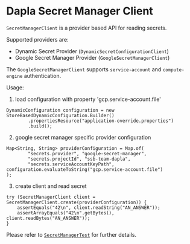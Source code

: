# Dapla Secret Manager Client

`SecretManagerClient` is a provider based API for reading secrets.

Supported providers are:

* Dynamic Secret Provider (`DynamicSecretConfigurationClient`)
* Google Secret Manager Provider (`GoogleSecretManagerClient`)

The `GoogleSecretManagerClient` supports `service-account` and `compute-engine` authentication.

Usage:

1) load configuration with property 'gcp.service-account.file'
```
DynamicConfiguration configuration = new StoreBasedDynamicConfiguration.Builder()
        .propertiesResource("application-override.properties")
        .build();
```

2) google secret manager specific provider configuration
```
Map<String, String> providerConfiguration = Map.of(
        "secrets.provider", "google-secret-manager",
        "secrets.projectId", "ssb-team-dapla",
        "secrets.serviceAccountKeyPath", configuration.evaluateToString("gcp.service-account.file")
);
```

3) create client and read secret
```
try (SecretManagerClient client = SecretManagerClient.create(providerConfiguration)) {
    assertEquals("42\n", client.readString("AN_ANSWER"));
    assertArrayEquals("42\n".getBytes(), client.readBytes("AN_ANSWER"));
}
```

Please refer to [`SecretManagerTest`](src/test/java/no/ssb/dapla/secrets/api/SecretManagerTest.java) for further details.
